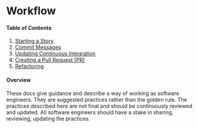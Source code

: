 # Workflow

#### Table of Contents
1. [Starting a Story](stories.md)
1. [Commit Messages](commit_messages.md)
1. [Updating Continuous Integration](continuous_integration.md)
1. [Creating a Pull Request (PR)](peer_review.md)
1. [Refactoring](refactoring.md)


#### Overview
These docs give guidance and describe a way of working as software engineers. They are suggested practices rather than the golden rule.
The practices described here are not final and should be continuously reviewed and updated. All software engineers should have a stake 
in sharing, reviewing, updating the practices.
